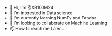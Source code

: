 - 👋 Hi, I’m @XB100M24
- 👀 I’m interested in Data science
- 🌱 I’m currently learning NumPy and Pandas
- 💞️ I’m looking to collaborate on Machine Learning
- 📫 How to reach me Later....

<!---
XB100M24/XB100M24 is a ✨ special ✨ repository because its `README.md` (this file) appears on your GitHub profile.
You can click the Preview link to take a look at your changes.
--->
